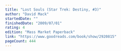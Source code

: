 ```yaml
---
title: "Lost Souls (Star Trek: Destiny, #3)"
author: "David Mack"
startedDate: ""
finishedDate: "2009/07/01"
rating: 4
edition: "Mass Market Paperback"
link: "https://www.goodreads.com/book/show/2920815"
pageCount: 444
---
```



